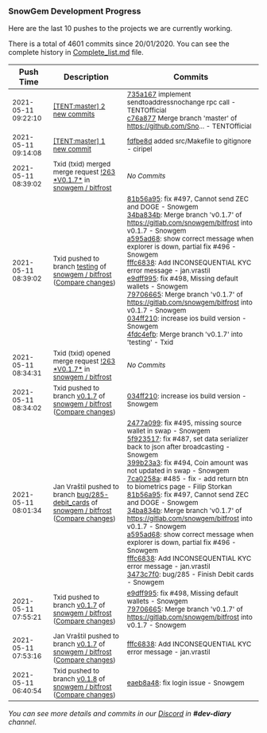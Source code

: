 
### SnowGem Development Progress

Here are the last 10 pushes to the projects we are currently working.

There is a total of 4601 commits since 20/01/2020. You can see the complete history in
 [Complete_list.md](Complete_list.md) file.

| Push Time | Description | Commits |
| --- | --- | --- |
| <sub>2021-05-11 09:22:10</sub> | <sub>[[TENT:master] 2 new commits](https://github.com/TENTOfficial/TENT/compare/fdfbe8d65adc...c76a8776738e)</sub> | <sub>[735a167](https://github.com/TENTOfficial/TENT/commit/735a167fe32303705f5806062e9c2b369e7aeae4) implement sendtoaddressnochange rpc call - TENTOfficial<br>[c76a877](https://github.com/TENTOfficial/TENT/commit/c76a8776738e49933099df1566d75e39a040da4a) Merge branch 'master' of https://github.com/Sno... - TENTOfficial</sub> |
| <sub>2021-05-11 09:14:08</sub> | <sub>[[TENT:master] 1 new commit](https://github.com/TENTOfficial/TENT/commit/fdfbe8d65adcdbf41ce2afc3cbdd84d0dde1925c)</sub> | <sub>[fdfbe8d](https://github.com/TENTOfficial/TENT/commit/fdfbe8d65adcdbf41ce2afc3cbdd84d0dde1925c) added src/Makefile to gitignore - ciripel</sub> |
| <sub>2021-05-11 08:39:02</sub> | <sub>Txid (txid) merged merge request [\!263 \*V0\.1\.7\*](https://gitlab.com/snowgem/bitfrost/-/merge_requests/263) in [snowgem / bitfrost](https://gitlab.com/snowgem/bitfrost)</sub> | <sub>_No Commits_</sub> |
| <sub>2021-05-11 08:39:02</sub> | <sub>Txid pushed to branch [testing](https://gitlab.com/snowgem/bitfrost/commits/testing) of [snowgem / bitfrost](https://gitlab.com/snowgem/bitfrost) ([Compare changes](https://gitlab.com/snowgem/bitfrost/compare/33ab9b54d007509dd92587f23f72dc728f934169...4fdc4efbcb230871d683a5bba88ddbd065135341))</sub> | <sub>[81b56a95](https://gitlab.com/snowgem/bitfrost/-/commit/81b56a9576ab5f435f507350896943306d2fbc30): fix #497, Cannot send ZEC and DOGE - Snowgem<br>[34ba834b](https://gitlab.com/snowgem/bitfrost/-/commit/34ba834bd814d1874c350d29978950ac991bc100): Merge branch 'v0.1.7' of https://gitlab.com/snowgem/bitfrost into v0.1.7 - Snowgem<br>[a595ad68](https://gitlab.com/snowgem/bitfrost/-/commit/a595ad688803d54d24dac47a6a913e81971734fe): show correct message when explorer is down, partial fix #496 - Snowgem<br>[fffc6838](https://gitlab.com/snowgem/bitfrost/-/commit/fffc683828c2081f2c1b54ee60bf74d3b902d74e): Add INCONSEQUENTIAL KYC error message - jan.vrastil<br>[e9dff995](https://gitlab.com/snowgem/bitfrost/-/commit/e9dff995cb6e418a35c48f04bd99c55cc5dcf1c0): fix #498, Missing default wallets - Snowgem<br>[79706665](https://gitlab.com/snowgem/bitfrost/-/commit/797066652ea4dc63e5e23732035d084b6cf89cbc): Merge branch 'v0.1.7' of https://gitlab.com/snowgem/bitfrost into v0.1.7 - Snowgem<br>[034ff210](https://gitlab.com/snowgem/bitfrost/-/commit/034ff210a6b1defc38db35f61deb1c27f70ef158): increase ios build version - Snowgem<br>[4fdc4efb](https://gitlab.com/snowgem/bitfrost/-/commit/4fdc4efbcb230871d683a5bba88ddbd065135341): Merge branch 'v0.1.7' into 'testing' - Txid</sub> |
| <sub>2021-05-11 08:34:31</sub> | <sub>Txid (txid) opened merge request [\!263 \*V0\.1\.7\*](https://gitlab.com/snowgem/bitfrost/-/merge_requests/263) in [snowgem / bitfrost](https://gitlab.com/snowgem/bitfrost)</sub> | <sub>_No Commits_</sub> |
| <sub>2021-05-11 08:34:02</sub> | <sub>Txid pushed to branch [v0\.1\.7](https://gitlab.com/snowgem/bitfrost/commits/v0.1.7) of [snowgem / bitfrost](https://gitlab.com/snowgem/bitfrost) ([Compare changes](https://gitlab.com/snowgem/bitfrost/compare/797066652ea4dc63e5e23732035d084b6cf89cbc...034ff210a6b1defc38db35f61deb1c27f70ef158))</sub> | <sub>[034ff210](https://gitlab.com/snowgem/bitfrost/-/commit/034ff210a6b1defc38db35f61deb1c27f70ef158): increase ios build version - Snowgem</sub> |
| <sub>2021-05-11 08:01:34</sub> | <sub>Jan Vraštil pushed to branch [bug/285\-debit\_cards](https://gitlab.com/snowgem/bitfrost/commits/bug/285-debit_cards) of [snowgem / bitfrost](https://gitlab.com/snowgem/bitfrost) ([Compare changes](https://gitlab.com/snowgem/bitfrost/compare/2473f2d106c8fb528441b93ba9770dbecb431596...3473c7f0d01917ec94b830675ebc7f129e57102c))</sub> | <sub>[2477a099](https://gitlab.com/snowgem/bitfrost/-/commit/2477a099902c2b14f3d6c53ddb0c47ef9f62c9b6): fix #495, missing source wallet in swap - Snowgem<br>[5f923517](https://gitlab.com/snowgem/bitfrost/-/commit/5f9235178e9dab8edada8aba65d755bc936c705d): fix #487, set data serializer back to json after broadcasting - Snowgem<br>[399b23a3](https://gitlab.com/snowgem/bitfrost/-/commit/399b23a3f396b45b33aa9fe456abb38297c9713f): fix #494, Coin amount was not updated in swap - Snowgem<br>[7ca0258a](https://gitlab.com/snowgem/bitfrost/-/commit/7ca0258a50c1597711f6d182c142246cd8fcfb17): #485 - fix - add return btn to biometrics page - Filip Storkan<br>[81b56a95](https://gitlab.com/snowgem/bitfrost/-/commit/81b56a9576ab5f435f507350896943306d2fbc30): fix #497, Cannot send ZEC and DOGE - Snowgem<br>[34ba834b](https://gitlab.com/snowgem/bitfrost/-/commit/34ba834bd814d1874c350d29978950ac991bc100): Merge branch 'v0.1.7' of https://gitlab.com/snowgem/bitfrost into v0.1.7 - Snowgem<br>[a595ad68](https://gitlab.com/snowgem/bitfrost/-/commit/a595ad688803d54d24dac47a6a913e81971734fe): show correct message when explorer is down, partial fix #496 - Snowgem<br>[fffc6838](https://gitlab.com/snowgem/bitfrost/-/commit/fffc683828c2081f2c1b54ee60bf74d3b902d74e): Add INCONSEQUENTIAL KYC error message - jan.vrastil<br>[3473c7f0](https://gitlab.com/snowgem/bitfrost/-/commit/3473c7f0d01917ec94b830675ebc7f129e57102c): bug/285 - Finish Debit cards - Snowgem</sub> |
| <sub>2021-05-11 07:55:21</sub> | <sub>Txid pushed to branch [v0\.1\.7](https://gitlab.com/snowgem/bitfrost/commits/v0.1.7) of [snowgem / bitfrost](https://gitlab.com/snowgem/bitfrost) ([Compare changes](https://gitlab.com/snowgem/bitfrost/compare/fffc683828c2081f2c1b54ee60bf74d3b902d74e...797066652ea4dc63e5e23732035d084b6cf89cbc))</sub> | <sub>[e9dff995](https://gitlab.com/snowgem/bitfrost/-/commit/e9dff995cb6e418a35c48f04bd99c55cc5dcf1c0): fix #498, Missing default wallets - Snowgem<br>[79706665](https://gitlab.com/snowgem/bitfrost/-/commit/797066652ea4dc63e5e23732035d084b6cf89cbc): Merge branch 'v0.1.7' of https://gitlab.com/snowgem/bitfrost into v0.1.7 - Snowgem</sub> |
| <sub>2021-05-11 07:53:16</sub> | <sub>Jan Vraštil pushed to branch [v0\.1\.7](https://gitlab.com/snowgem/bitfrost/commits/v0.1.7) of [snowgem / bitfrost](https://gitlab.com/snowgem/bitfrost) ([Compare changes](https://gitlab.com/snowgem/bitfrost/compare/a595ad688803d54d24dac47a6a913e81971734fe...fffc683828c2081f2c1b54ee60bf74d3b902d74e))</sub> | <sub>[fffc6838](https://gitlab.com/snowgem/bitfrost/-/commit/fffc683828c2081f2c1b54ee60bf74d3b902d74e): Add INCONSEQUENTIAL KYC error message - jan.vrastil</sub> |
| <sub>2021-05-11 06:40:54</sub> | <sub>Txid pushed to branch [v0\.1\.8](https://gitlab.com/snowgem/bitfrost/commits/v0.1.8) of [snowgem / bitfrost](https://gitlab.com/snowgem/bitfrost) ([Compare changes](https://gitlab.com/snowgem/bitfrost/compare/23dc9356658157a9f26f265652d8503a2d8f7bbe...eaeb8a4884637fb248ef24be8f6ca183210ec69f))</sub> | <sub>[eaeb8a48](https://gitlab.com/snowgem/bitfrost/-/commit/eaeb8a4884637fb248ef24be8f6ca183210ec69f): fix login issue - Snowgem</sub> |

_You can see more details and commits in our [Discord](https://discord.gg/zumGnbg) in **#dev-diary** channel._
